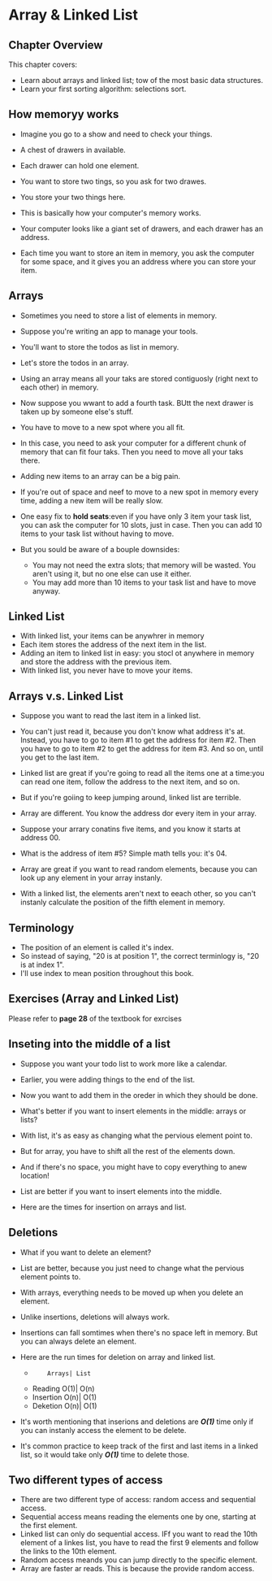 # Array & Linked List

## Chapter Overview

This chapter covers:
- Learn about arrays and linked list; tow of the most basic data structures.
- Learn your first sorting algorithm: selections sort.

## How memoryy works

- Imagine you go to a show and need to check your things.
- A chest of drawers in available.

- Each drawer can hold one element.
- You want to store two tings, so you ask for two drawes.

- You store your two things here.

- This is basically how your computer's memory works.
- Your computer looks like a giant set of drawers, and each drawer has an address.
- Each time you want to store an item in memory, you ask the computer for some space, and it gives you an address where you can store your item.

## Arrays

- Sometimes you need to store a list of elements in memory.
- Suppose you're writing an app to manage your tools.
- You'll want to store the todos as list in memory.

- Let's store the todos in an array.
- Using an array means all your taks are stored contiguosly (right next to each other) in memory.

- Now suppose you wwant to add a fourth task. BUtt the next drawer is taken up by someone else's stuff.
- You have to move to a new spot where you all fit.
- In this case, you need to ask your computer for a different chunk of memory that can fit four taks. Then you need to move all your taks there.

- Adding new items to an array can be a big pain.
- If you're out of space and neef to move to a new spot in memory every time, adding a new item will be really slow.
- One easy fix to **hold seats**:even if you have only 3 item your task list, you can ask the computer for 10 slots, just in case. Then you can add 10 items to your task list without having to move.
- But you sould be aware of a bouple downsides:
  - You may not need the extra slots; that memory will be wasted. You aren't using it, but no one else can use it either.
  - You may add more than 10 items to your task list and have to move anyway.

## Linked List

- With linked list, your items can be anywhrer in memory
- Each item stores the address of the next item in the list.
- Adding an item to linked list in easy: you stocl ot anywhere in memory and store the address with the previous item.
- With linked list, you never have to move your items.

## Arrays v.s. Linked List

- Suppose you want to read the last item in a linked list.
- You can't just read it, because you don't know what address it's at. Instead, you have to go to item #1 to get the address for item #2. Then you have to go to item #2 to get the address for item #3. And so on, until you get to the last item.
- Linked list are great if you're going to read all the items one at a time:you can read one item, follow the address to the next item, and so on.
- But if you're goiing to keep jumping around, linked list are terrible.

- Array are different. You know the address dor every item in your array.
- Suppose your arrary conatins five items, and you know it starts at address 00.
- What is the address of item #5? Simple math tells you: it's 04.
- Array are great if you want to read random elements, because you can look up any element in your array instanly.
- With a linked list, the elements aren't next to eeach other, so you can't instanly calculate the position of the fifth element in memory.

## Terminology

- The position of an element is called it's index.
- So instead of saying, "20 is at position 1", the correct terminlogy is, "20 is at index 1".
- I'll use index to mean position throughout this book.

## Exercises (Array and Linked List)

Please refer to **page 28** of the textbook for exrcises

## Inseting into the middle of a list

- Suppose you want your todo list to work more like a calendar.
- Earlier, you were adding things to the end of the list.
- Now you want to add them in the oreder in which they should be done.

- What's better if you want to insert elements in the middle: arrays or lists?
- With list, it's as easy as changing what the pervious element point to.

- But for array, you have to shift all the rest of the elements down.
- And  if there's no space, you might have to copy everything to anew location!
- List are better if you want to insert elements into the middle.

- Here are the times for insertion on arrays and list.

## Deletions

- What if you want to delete an element?
- List are better, because you just need to change what the pervious element points to.
- With arrays, everything needs to be moved up when you delete an element.
- Unlike insertions, deletions will always work.
- Insertions can fall somtimes when there's no space left in memory. But you can always delete an element.

- Here are the run times for deletion on array and linked list.
  -         Arrays| List
  - Reading   O(1)| O(n)
  - Insertion O(n)| O(1)
  - Deketion  O(n)| O(1)
- It's worth mentioning that inserions and deletions are ***O(1)*** time only if you can instanly access the element to be delete.
- It's common practice to keep track of the first and last items in a linked list, so it would take only ***O(1)*** time to delete those.

## Two different types of access

- There are two different type of access: random access and sequential access.
- Sequential access means reading the elements one by one, starting at the first element.
- Linked list can only do sequential access. IFf you want to read the 10th element of a linkes list, you have to read the first 9 elements and follow the links to the 10th element.
- Random access meands you can jump directly to the specific element.
- Array are faster ar reads. This is because the provide random access.
